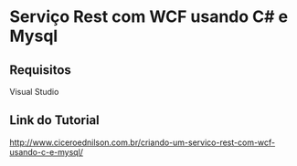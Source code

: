 <H1>Serviço Rest com WCF usando C# e Mysql</H1>


<h2>Requisitos</h2>

<p>Visual Studio</p>




<h2>Link do Tutorial</h2>

<a href="http://www.ciceroednilson.com.br/criando-um-servico-rest-com-wcf-usando-c-e-mysql/">http://www.ciceroednilson.com.br/criando-um-servico-rest-com-wcf-usando-c-e-mysql/</a>
